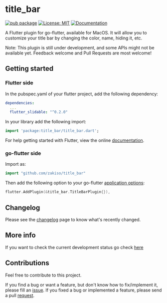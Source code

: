 # title_bar

[![pub package](https://img.shields.io/pub/v/title_bar.svg)](https://pub.dartlang.org/packages/title_bar)
[![License: MIT](https://img.shields.io/badge/License-MIT-yellow.svg)](https://opensource.org/licenses/MIT)
[![Documentation](https://godoc.org/github.com/zakiso/title_bar?status.svg)](http://godoc.org/github.com/zakiso/title_bar)

A Flutter plugin for go-flutter, available for MacOS. It will allow you to customize your title bar by changing the color, name, hiding it, etc.

Note: This plugin is still under development, and some APIs might not be available yet. Feedback welcome and Pull Requests are most welcome!

## Getting started

### Flutter side

In the pubspec.yaml of your flutter project, add the following dependency:

```yml
dependencies:
  ...
  flutter_slidable: "^0.2.0"
```

In your library add the following import:

```dart
import 'package:title_bar/title_bar.dart';
```

For help getting started with Flutter, view the online [documentation](https://flutter.dev/).

### go-flutter side

Import as:

```go
import "github.com/zakiso/title_bar"
```

Then add the following option to your go-flutter [application options](https://github.com/go-flutter-desktop/go-flutter/wiki/Plugin-info):

```go
flutter.AddPlugin(&title_bar.TitleBarPlugin{}),
```

## Changelog

Please see the [changelog](https://github.com/zakiso/title_bar/blob/master/CHANGELOG.md) page to know what's recently changed.

## More info

If you want to check the current development status go check [here](https://github.com/zakiso/title_bar/projects/1)

## Contributions

Feel free to contribute to this project.

If you find a bug or want a feature, but don't know how to fix/implement it, please fill an [issue](https://github.com/zakiso/title_bar/issues/).
If you fixed a bug or implemented a feature, please send a pull [request](https://github.com/zakiso/title_bar/pulls/).
